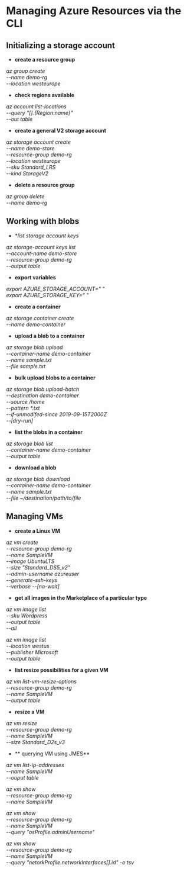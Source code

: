 # Managing Azure Resources via the CLI

## Initializing a storage account

- **create a resource group**

*az group create \
	--name demo-rg \
	--location westeurope*
	
- **check regions available**

*az account list-locations \
	--query "[].{Region:name}" \
	--out table*
	
- **create a general V2 storage account**

*az storage account create \
	--name demo-store \
	--resource-group demo-rg \
	--location westeurope \
	--sku Standard_LRS \
	--kind StorageV2*
	
- **delete a resource group**

*az group delete \
	--name demo-rg*
	
## Working with blobs
	
- **list storage account keys*

*az storage-account keys list \
	--account-name demo-store \
	--resource-group demo-rg \
	--output table*

- **export variables**

*export AZURE_STORAGE_ACCOUNT=" " \
	export AZURE_STORAGE_KEY=" "*

- **create a container**

*az storage container create \
	--name demo-container*
	
- **upload a blob to a container**

*az storage blob upload \
	--container-name demo-container \
	--name sample.txt \
	--file sample.txt* 
	
- **bulk upload blobs to a container**

*az storage blob upload-batch \
	--destination demo-container \
	--source /home \
	--pattern \*.txt \
  --if-unmodifed-since 2019-09-15T2000Z \
	--[dry-run]*
	
- **list the blobs in a container**	
	
*az storage blob list \
	--container-name demo-container \
	--output table*
	
- **download a blob**

*az storage blob download \
	--container-name demo-container \
	--name sample.txt \
	--file ~/destination/path/to/file*
	
	
## Managing VMs

- **create a Linux VM**

*az vm create \
	--resource-group demo-rg \
	--name SampleVM \
	--image UbuntuLTS \
	--size "Standard_DS5_v2" \
	--admin-username azureuser \
	--generate-ssh-keys \
	--verbose
	--[no-wait]*
	
- **get all images in the Marketplace of a particular type**

*az vm image list \
	--sku Wordpress \
	--output table \
	--all*
	
*az vm image list \
	--location westus \
	--publisher Microsoft \
	--output table*
	
- **list resize possibilities for a given VM**

*az vm list-vm-resize-options \
	--resource-group demo-rg \
	--name SampleVM \
	--output table*
	
- **resize a VM**

*az vm resize \
	--resource-group demo-rg \
	--name SampleVM \
	--size Standard_D2s_v3*
	
- ** querying VM using JMES**

*az vm list-ip-addresses \
	--name SampleVM \
	--ouput table*
	
*az vm show \
	--resource-group demo-rg \
	--name SampleVM*
	
*az vm show \
	--resource-group demo-rg \
	--name SampleVM \
	--query "osProfile.adminUsername"*
	
*az vm show \
	--resource-group demo-rg \
	--name SampleVM \
	--query "netorkProfile.networkInterfaces[].id" -o tsv*